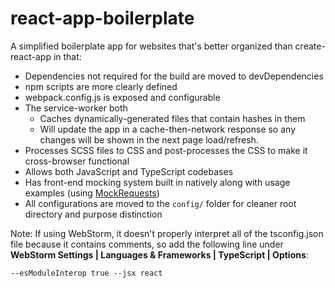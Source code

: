 # react-app-boilerplate

A simplified boilerplate app for websites that's better organized
than create-react-app in that:
* Dependencies not required for the build are moved to devDependencies
* npm scripts are more clearly defined
* webpack.config.js is exposed and configurable
* The service-worker both
    - Caches dynamically-generated files that contain hashes in them
    - Will update the app in a cache-then-network response so any changes will be shown in the next page load/refresh.
* Processes SCSS files to CSS and post-processes the CSS to make it cross-browser functional
* Allows both JavaScript and TypeScript codebases
* Has front-end mocking system built in natively along with usage examples (using [MockRequests](https://github.com/D-Pow/MockRequests))
* All configurations are moved to the `config/` folder for cleaner root directory and purpose distinction

Note: If using WebStorm, it doesn't properly interpret all of the
tsconfig.json file because it contains comments, so add the following
line under **WebStorm Settings | Languages & Frameworks | TypeScript | Options**:

`--esModuleInterop true --jsx react`

